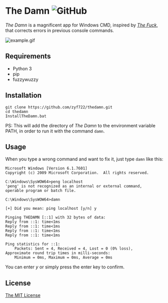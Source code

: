 # The Damn ![GitHub](https://img.shields.io/github/license/zyf722/thedamn)

*The Damn* is a magnificent app for Windows CMD, inspired by [*The Fuck*](https://github.com/nvbn/thefuck),
that corrects errors in previous console commands.

![example.gif](https://i.loli.net/2020/01/16/5K8opFnLYrWCqxm.gif)

## Requirements

- Python 3
- pip
- fuzzywuzzy

## Installation
```
git clone https://github.com/zyf722/thedamn.git
cd thedamn
InstallTheDamn.bat
```
PS: This will add the directory of *The Damn* to the environment variable PATH, in order to run it with the command ```damn```.

## Usage
When you type a wrong command and want to fix it, just type ```damn``` like this:
```
Microsoft Windows [Version 6.1.7601]
Copyright (c) 2009 Microsoft Corporation.  All rights reserved.

C:\Windows\SysWOW64>peng localhost
'peng' is not recognized as an internal or external command,
operable program or batch file.

C:\Windows\SysWOW64>damn

[+] Did you mean: ping localhost [y/n] y

Pinging THEDAMN [::1] with 32 bytes of data:
Reply from ::1: time<1ms
Reply from ::1: time<1ms
Reply from ::1: time<1ms
Reply from ::1: time<1ms

Ping statistics for ::1:
    Packets: Sent = 4, Received = 4, Lost = 0 (0% loss),
Approximate round trip times in milli-seconds:
    Minimum = 0ms, Maximum = 0ms, Average = 0ms
```
You can enter *y* or simply press the enter key to confirm.

## License
[The MIT License](https://github.com/zyf722/thedamn/blob/master/LICENSE)
